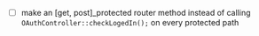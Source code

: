 -   [ ] make an [get, post]_protected router method instead of calling `OAuthController::checkLogedIn();` on every protected path
